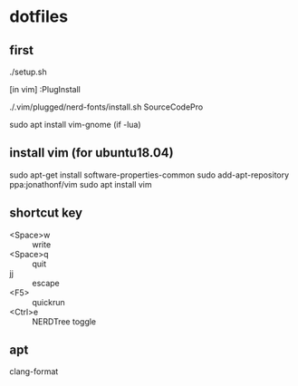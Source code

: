 # dotfiles

## first
./setup.sh

[in vim] :PlugInstall

./.vim/plugged/nerd-fonts/install.sh SourceCodePro

sudo apt install vim-gnome (if -lua)

## install vim (for ubuntu18.04)
sudo apt-get install software-properties-common
sudo add-apt-repository ppa:jonathonf/vim
sudo apt install vim

## shortcut key
<dl>
  <dt>&lt;Space&gt;w</dt>
    <dd>write</dd>
  <dt>&lt;Space&gt;q</dt>
    <dd>quit</dd>
  <dt>jj</dt>
    <dd>escape</dd>
  <dt>&lt;F5&gt;</dt>
    <dd>quickrun</dd>
  <dt>&lt;Ctrl&gt;e</dt>
    <dd>NERDTree toggle</dd>
</dl>

## apt
clang-format
